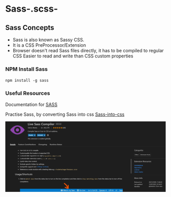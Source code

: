 # Sass-.scss-
<h2> Sass Concepts </h2>
<ul>
  <li> Sass is also known as Sassy CSS.</li>
   <li> It is a CSS PreProcessor/Extension </li>
   <li> Browser doesn't read Sass files directly, it has to be compiled to regular CSS
     Easier to read and write than CSS custom properties </li>

</ul>
<h3>NPM Install Sass</h3>

`npm install -g sass`
<h3>Useful Resources</h3>

Documentation for [SASS](https://sass-lang.com/)

Practise Sass, by converting Sass into css [Sass-into-css](https://www.sassmeister.com/)

<img src= 'LiveSassCompiler.png'>
